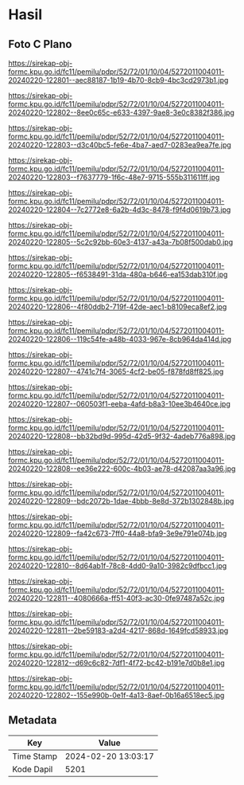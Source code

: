 # Hasil

## Foto C Plano

https://sirekap-obj-formc.kpu.go.id/fc11/pemilu/pdpr/52/72/01/10/04/5272011004011-20240220-122801--aec88187-1b19-4b70-8cb9-4bc3cd2973b1.jpg

https://sirekap-obj-formc.kpu.go.id/fc11/pemilu/pdpr/52/72/01/10/04/5272011004011-20240220-122802--8ee0c65c-e633-4397-9ae8-3e0c8382f386.jpg

https://sirekap-obj-formc.kpu.go.id/fc11/pemilu/pdpr/52/72/01/10/04/5272011004011-20240220-122803--d3c40bc5-fe6e-4ba7-aed7-0283ea9ea7fe.jpg

https://sirekap-obj-formc.kpu.go.id/fc11/pemilu/pdpr/52/72/01/10/04/5272011004011-20240220-122803--f7637779-1f6c-48e7-9715-555b311611ff.jpg

https://sirekap-obj-formc.kpu.go.id/fc11/pemilu/pdpr/52/72/01/10/04/5272011004011-20240220-122804--7c2772e8-6a2b-4d3c-8478-f9f4d0619b73.jpg

https://sirekap-obj-formc.kpu.go.id/fc11/pemilu/pdpr/52/72/01/10/04/5272011004011-20240220-122805--5c2c92bb-60e3-4137-a43a-7b08f500dab0.jpg

https://sirekap-obj-formc.kpu.go.id/fc11/pemilu/pdpr/52/72/01/10/04/5272011004011-20240220-122805--f6538491-31da-480a-b646-ea153dab310f.jpg

https://sirekap-obj-formc.kpu.go.id/fc11/pemilu/pdpr/52/72/01/10/04/5272011004011-20240220-122806--4f80ddb2-719f-42de-aec1-b8109eca8ef2.jpg

https://sirekap-obj-formc.kpu.go.id/fc11/pemilu/pdpr/52/72/01/10/04/5272011004011-20240220-122806--119c54fe-a48b-4033-967e-8cb964da414d.jpg

https://sirekap-obj-formc.kpu.go.id/fc11/pemilu/pdpr/52/72/01/10/04/5272011004011-20240220-122807--4741c7f4-3065-4cf2-be05-f878fd8ff825.jpg

https://sirekap-obj-formc.kpu.go.id/fc11/pemilu/pdpr/52/72/01/10/04/5272011004011-20240220-122807--060503f1-eeba-4afd-b8a3-10ee3b4640ce.jpg

https://sirekap-obj-formc.kpu.go.id/fc11/pemilu/pdpr/52/72/01/10/04/5272011004011-20240220-122808--bb32bd9d-995d-42d5-9f32-4adeb776a898.jpg

https://sirekap-obj-formc.kpu.go.id/fc11/pemilu/pdpr/52/72/01/10/04/5272011004011-20240220-122808--ee36e222-600c-4b03-ae78-d42087aa3a96.jpg

https://sirekap-obj-formc.kpu.go.id/fc11/pemilu/pdpr/52/72/01/10/04/5272011004011-20240220-122809--bdc2072b-1dae-4bbb-8e8d-372b1302848b.jpg

https://sirekap-obj-formc.kpu.go.id/fc11/pemilu/pdpr/52/72/01/10/04/5272011004011-20240220-122809--fa42c673-7ff0-44a8-bfa9-3e9e791e074b.jpg

https://sirekap-obj-formc.kpu.go.id/fc11/pemilu/pdpr/52/72/01/10/04/5272011004011-20240220-122810--8d64ab1f-78c8-4dd0-9a10-3982c9dfbcc1.jpg

https://sirekap-obj-formc.kpu.go.id/fc11/pemilu/pdpr/52/72/01/10/04/5272011004011-20240220-122811--4080666a-ff51-40f3-ac30-0fe97487a52c.jpg

https://sirekap-obj-formc.kpu.go.id/fc11/pemilu/pdpr/52/72/01/10/04/5272011004011-20240220-122811--2be59183-a2d4-4217-868d-1649fcd58933.jpg

https://sirekap-obj-formc.kpu.go.id/fc11/pemilu/pdpr/52/72/01/10/04/5272011004011-20240220-122812--d69c6c82-7df1-4f72-bc42-b191e7d0b8e1.jpg

https://sirekap-obj-formc.kpu.go.id/fc11/pemilu/pdpr/52/72/01/10/04/5272011004011-20240220-122802--155e990b-0e1f-4a13-8aef-0b16a6518ec5.jpg


## Metadata

| Key        | Value               |
| ---------- | ------------------- |
| Time Stamp | 2024-02-20 13:03:17 |
| Kode Dapil | 5201                |




